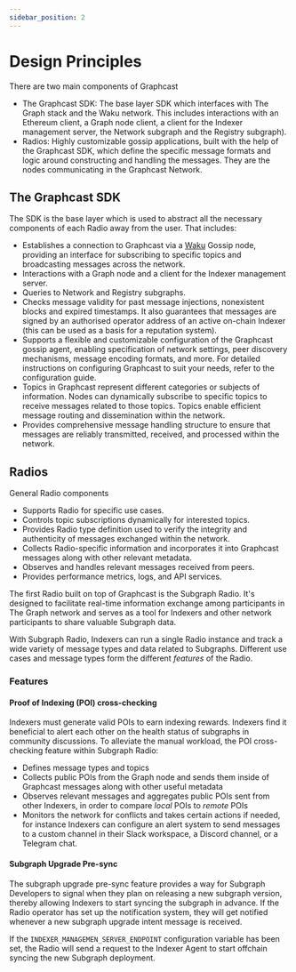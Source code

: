 ```yaml
---
sidebar_position: 2
---
```


# Design Principles

There are two main components of Graphcast

- The Graphcast SDK: The base layer SDK which interfaces with The Graph stack and the Waku network. This includes interactions with an Ethereum client, a Graph node client, a client for the Indexer management server, the Network subgraph and the Registry subgraph).
- Radios: Highly customizable gossip applications, built with the help of the Graphcast SDK, which define the specific message formats and logic around constructing and handling the messages. They are the nodes communicating in the Graphcast Network.

## The Graphcast SDK

The SDK is the base layer which is used to abstract all the necessary components of each Radio away from the user. That includes:

- Establishes a connection to Graphcast via a [Waku](https://waku.org/) Gossip node, providing an interface for subscribing to specific topics and broadcasting messages across the network.
- Interactions with a Graph node and a client for the Indexer management server.
- Queries to Network and Registry subgraphs.
- Checks message validity for past message injections, nonexistent blocks and expired timestamps. It also guarantees that messages are signed by an authorised operator address of an active on-chain Indexer (this can be used as a basis for a reputation system).
- Supports a flexible and customizable configuration of the Graphcast gossip agent, enabling specification of network settings, peer discovery mechanisms, message encoding formats, and more. For detailed instructions on configuring Graphcast to suit your needs, refer to the configuration guide.
- Topics in Graphcast represent different categories or subjects of information. Nodes can dynamically subscribe to specific topics to receive messages related to those topics. Topics enable efficient message routing and dissemination within the network.
- Provides comprehensive message handling structure to ensure that messages are reliably transmitted, received, and processed within the network.

## Radios

General Radio components

- Supports Radio for specific use cases.
- Controls topic subscriptions dynamically for interested topics.
- Provides Radio type definition used to verify the integrity and authenticity of messages exchanged within the network.
- Collects Radio-specific information and incorporates it into Graphcast messages along with other relevant metadata.
- Observes and handles relevant messages received from peers.
- Provides performance metrics, logs, and API services.

The first Radio built on top of Graphcast is the Subgraph Radio. It's designed to facilitate real-time information exchange among participants in The Graph network and serves as a tool for Indexers and other network participants to share valuable Subgraph data.

With Subgraph Radio, Indexers can run a single Radio instance and track a wide variety of message types and data related to Subgraphs. Different use cases and message types form the different _features_ of the Radio.

### Features

#### Proof of Indexing (POI) cross-checking

Indexers must generate valid POIs to earn indexing rewards. Indexers find it beneficial to alert each other on the health status of subgraphs in community discussions. To alleviate the manual workload, the POI cross-checking feature within Subgraph Radio:

- Defines message types and topics
- Collects public POIs from the Graph node and sends them inside of Graphcast messages along with other useful metadata
- Observes relevant messages and aggregates public POIs sent from other Indexers, in order to compare _local_ POIs to _remote_ POIs
- Monitors the network for conflicts and takes certain actions if needed, for instance Indexers can configure an alert system to send messages to a custom channel in their Slack workspace, a Discord channel, or a Telegram chat.

#### Subgraph Upgrade Pre-sync

The subgraph upgrade pre-sync feature provides a way for Subgraph Developers to signal when they plan on releasing a new subgraph version, thereby allowing Indexers to start syncing the subgraph in advance. If the Radio operator has set up the notification system, they will get notified whenever a new subgraph upgrade intent message is received.

If the `INDEXER_MANAGEMEN_SERVER_ENDPOINT` configuration variable has been set, the Radio will send a request to the Indexer Agent to start offchain syncing the new Subgraph deployment.
